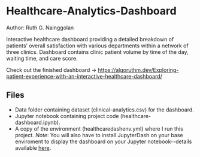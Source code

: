 # Healthcare-Analytics-Dashboard

Author: Ruth G. Nainggolan

Interactive healthcare dashboard providing a detailed breakdown of patients’ overall satisfaction with various departments within a network of three clinics. Dashboard contains clinic patient volume by time of the day, waiting time, and care score.

Check out the finished dashboard → https://algoruthm.dev/Exploring-patient-experience-with-an-interactive-healthcare-dashboard/

Files
-----

* Data folder containing dataset (clinical-analytics.csv) for the dashboard.
* Jupyter notebook containing project code (healthcare-dashboard.ipynb).
* A copy of the environment (healthcaredashenv.yml) where I run this project. *Note*: You will also have to install JupyterDash on your base enviroment to display the dashboard on your Jupyter notebook--details available [here](https://medium.com/plotly/introducing-jupyterdash-811f1f57c02e).
